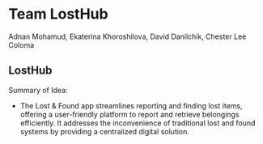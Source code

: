 # Team LostHub

Adnan Mohamud, Ekaterina Khoroshilova, David Danilchik, Chester Lee Coloma

## LostHub

Summary of Idea:

- The Lost & Found app streamlines reporting and finding lost items, offering a user-friendly platform to report and retrieve belongings efficiently. It addresses the inconvenience of traditional lost and found systems by providing a centralized digital solution.
